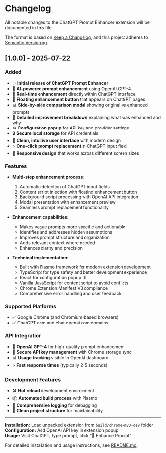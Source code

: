 # Changelog

All notable changes to the ChatGPT Prompt Enhancer extension will be documented in this file.

The format is based on [Keep a Changelog](https://keepachangelog.com/en/1.0.0/),
and this project adheres to [Semantic Versioning](https://semver.org/spec/v2.0.0.html).

## [1.0.0] - 2025-07-22

### Added
- ✨ **Initial release of ChatGPT Prompt Enhancer**
- 🚀 **AI-powered prompt enhancement** using OpenAI GPT-4
- 🔄 **Real-time enhancement** directly within ChatGPT interface
- 🎯 **Floating enhancement button** that appears on ChatGPT pages
- 📊 **Side-by-side comparison modal** showing original vs enhanced prompts
- 📝 **Detailed improvement breakdown** explaining what was enhanced and why
- ⚙️ **Configuration popup** for API key and provider settings
- 🔒 **Secure local storage** for API credentials
- 🎨 **Clean, intuitive user interface** with modern design
- ⚡ **One-click prompt replacement** in ChatGPT input field
- 📱 **Responsive design** that works across different screen sizes

### Features
- **Multi-step enhancement process:**
  1. Automatic detection of ChatGPT input fields
  2. Content script injection with floating enhancement button
  3. Background script processing with OpenAI API integration
  4. Modal presentation with enhancement preview
  5. Seamless prompt replacement functionality

- **Enhancement capabilities:**
  - Makes vague prompts more specific and actionable
  - Identifies and addresses hidden assumptions
  - Improves prompt structure and organization
  - Adds relevant context where needed
  - Enhances clarity and precision

- **Technical implementation:**
  - Built with Plasmo framework for modern extension development
  - TypeScript for type safety and better development experience
  - React for configuration popup UI
  - Vanilla JavaScript for content script to avoid conflicts
  - Chrome Extension Manifest V3 compliance
  - Comprehensive error handling and user feedback

### Supported Platforms
- ✅ Google Chrome (and Chromium-based browsers)
- ✅ ChatGPT.com and chat.openai.com domains

### API Integration
- 🤖 **OpenAI GPT-4** for high-quality prompt enhancement
- 🔐 **Secure API key management** with Chrome storage sync
- 📊 **Usage tracking** visible in OpenAI dashboard
- ⚡ **Fast response times** (typically 2-5 seconds)

### Development Features
- 🛠️ **Hot reload** development environment
- 📦 **Automated build process** with Plasmo
- 🧪 **Comprehensive logging** for debugging
- 📁 **Clean project structure** for maintainability

---

**Installation:** Load unpacked extension from `build/chrome-mv3-dev` folder  
**Configuration:** Add OpenAI API key in extension popup  
**Usage:** Visit ChatGPT, type prompt, click "🚀 Enhance Prompt"  

For detailed installation and usage instructions, see [README.md](README.md).